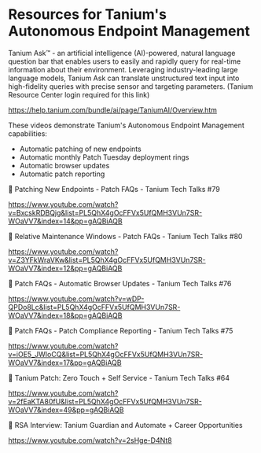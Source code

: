 # Resources for Tanium's Autonomous Endpoint Management


Tanium Ask™ - an artificial intelligence (AI)-powered, natural language question bar that enables users to easily and rapidly query for real-time information about their environment. Leveraging industry-leading large language models, Tanium Ask can translate unstructured text input into high-fidelity queries with precise sensor and targeting parameters. (Tanium Resource Center login required for this link)

https://help.tanium.com/bundle/ai/page/TaniumAI/Overview.htm


These videos demonstrate Tanium's Autonomous Endpoint Management capabilities:
* Automatic patching of new endpoints
* Automatic monthly Patch Tuesday deployment rings
* Automatic browser updates
* Automatic patch reporting


🍿 Patching New Endpoints - Patch FAQs - Tanium Tech Talks #79

https://www.youtube.com/watch?v=BxcskRDBQjg&list=PL5QhX4gOcFFVx5UfQMH3VUn7SR-WOaVV7&index=14&pp=gAQBiAQB

🍿 Relative Maintenance Windows - Patch FAQs - Tanium Tech Talks #80

https://www.youtube.com/watch?v=Z3YFkWraVKw&list=PL5QhX4gOcFFVx5UfQMH3VUn7SR-WOaVV7&index=12&pp=gAQBiAQB

🍿 Patch FAQs - Automatic Browser Updates - Tanium Tech Talks #76

https://www.youtube.com/watch?v=wDP-QPDo8Lc&list=PL5QhX4gOcFFVx5UfQMH3VUn7SR-WOaVV7&index=18&pp=gAQBiAQB

🍿 Patch FAQs - Patch Compliance Reporting - Tanium Tech Talks #75

https://www.youtube.com/watch?v=iOE5_JWIoCQ&list=PL5QhX4gOcFFVx5UfQMH3VUn7SR-WOaVV7&index=17&pp=gAQBiAQB

🍿 Tanium Patch: Zero Touch + Self Service - Tanium Tech Talks #64

https://www.youtube.com/watch?v=2fEaKTA80fU&list=PL5QhX4gOcFFVx5UfQMH3VUn7SR-WOaVV7&index=49&pp=gAQBiAQB

🍿 RSA Interview: Tanium Guardian and Automate + Career Opportunities

https://www.youtube.com/watch?v=2sHge-D4Nt8
